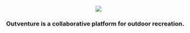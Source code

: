 <div style="text-align:center"><img src ="https://res.cloudinary.com/dx1s7kdgz/image/upload/v1494039279/symbolWhite_ifikl5.png" /></div>

### Outventure is a collaborative platform for outdoor recreation. 



